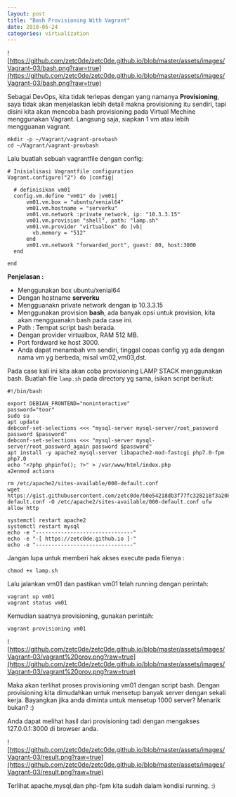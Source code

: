 ```yaml
---
layout: post
title: "Bash Provisioning With Vagrant" 
date: 2018-06-24
categories: virtualization
---
```

![https://github.com/zetc0de/zetc0de.github.io/blob/master/assets/images/Vagrant-03/bash.png?raw=true](https://github.com/zetc0de/zetc0de.github.io/blob/master/assets/images/Vagrant-03/bash.png?raw=true)

Sebagai DevOps, kita tidak terlepas dengan yang namanya **Provisioning**, saya tidak akan menjelaskan lebih detail makna provisioning itu sendiri, tapi disini kita akan mencoba bash provisioning pada Virtual Mechine menggunakan Vagrant. Langsung saja, siapkan 1 vm atau lebih mengguanan vagrant. 
```
mkdir -p ~/Vagrant/vagrant-provbash
cd ~/Vagrant/vagrant-provbash
```
Lalu buatlah sebuah vagrantfile dengan config:
```
# Inisialisasi Vagrantfile configuration
Vagrant.configure("2") do |config|

  # definisikan vm01
  config.vm.define "vm01" do |vm01|
      vm01.vm.box = "ubuntu/xenial64"
      vm01.vm.hostname = "serverku"
      vm01.vm.network :private_network, ip: "10.3.3.15"
      vm01.vm.provision "shell", path: "lamp.sh"
      vm01.vm.provider "virtualbox" do |vb|
        vb.memory = "512"
      end
      vm01.vm.network "forwarded_port", guest: 80, host:3000
  end

end
```
**Penjelasan :**
- Menggunakan box ubuntu/xenial64
- Dengan hostname **serverku**
- Mengguanakn private network dengan ip 10.3.3.15
- Menggunakan provision **bash**, ada banyak opsi untuk provision, kita akan mengguanakn bash pada case ini. 
- Path : Tempat script bash berada.
- Dengan provider virtualbox, RAM 512 MB.
- Port fordward ke host 3000.
- Anda dapat menambah vm sendiri, tinggal copas config yg ada dengan nama vm yg berbeda, misal vm02,vm03,dst.

Pada case kali ini kita akan coba provisioning LAMP STACK menggunakan bash. Buatlah file `lamp.sh` pada directory yg sama, isikan script berikut:
```
#!/bin/bash

export DEBIAN_FRONTEND="noninteractive"
password="toor"
sudo su
apt update
debconf-set-selections <<< "mysql-server mysql-server/root_password password $password"
debconf-set-selections <<< "mysql-server mysql-server/root_password_again password $password"
apt install -y apache2 mysql-server libapache2-mod-fastcgi php7.0-fpm php7.0 
echo "<?php phpinfo(); ?>" > /var/www/html/index.php
a2enmod actions

rm /etc/apache2/sites-available/000-default.conf 
wget https://gist.githubusercontent.com/zetc0de/b0e54218db3f77fc328218f3a20894f1/raw/73a13cd240e3630edaf57975c36737ed5f29e832/000-default.conf -O /etc/apache2/sites-available/000-default.conf ufw allow http

systemctl restart apache2
systemctl restart mysql 
echo -e "-------------------------------"
echo -e "-[ https://zetc0de.github.io ]-"
echo -e "-------------------------------"
```
Jangan lupa untuk memberi hak akses execute pada filenya :
```
chmod +x lamp.sh
```
Lalu jalankan vm01 dan pastikan vm01 telah running dengan perintah:
```
vagrant up vm01
vagrant status vm01
```
Kemudian saatnya provisioning, gunakan perintah:
```
vagrant provisioning vm01
```
![https://github.com/zetc0de/zetc0de.github.io/blob/master/assets/images/Vagrant-03/vagrant%20prov.png?raw=true](https://github.com/zetc0de/zetc0de.github.io/blob/master/assets/images/Vagrant-03/vagrant%20prov.png?raw=true)

Maka akan terlihat proses provisioning vm01 dengan script bash. Dengan provisioning kita dimudahkan untuk mensetup banyak server dengan sekali kerja. Bayangkan jika anda diminta untuk mensetup 1000 server? Menarik bukan? :)

Anda dapat melihat hasil dari provisioning tadi dengan mengakses 127.0.0.1:3000 di browser anda. 

![https://github.com/zetc0de/zetc0de.github.io/blob/master/assets/images/Vagrant-03/result.png?raw=true](https://github.com/zetc0de/zetc0de.github.io/blob/master/assets/images/Vagrant-03/result.png?raw=true)

Terlihat apache,mysql,dan php-fpm kita sudah dalam kondisi running. :)




